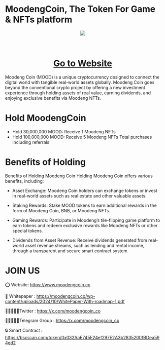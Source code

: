 # MoodengCoin, The Token For Game & NFTs platform
<div align="center"><img src="https://moodengcoin.co/wp-content/uploads/2024/10/MOODENG300.fw_.png" /><br />
</div>
<div align="center">
  <h1><br />
    <a href="https://moodengcoin.co/" target="_blank">Go to Website<br />
    </a></h1>
</div>
Moodeng Coin (MOOD) is a unique cryptocurrency designed to connect the digital world with tangible real-world assets globally. Moodeng Coin goes beyond the conventional crypto project by offering a new investment experience through holding assets of real value, earning dividends, and enjoying exclusive benefits via Moodeng NFTs.

# Hold MoodengCoin
 - Hold 30,000,000 MOOD: Receive 1 Moodeng NFTs
 - Hold 100,000,000 MOOD: Receive 5 Moodeng NFTs
 Total purchases including referrals

# Benefits of Holding
Benefits of Holding Moodeng Coin Holding Moodeng Coin offers various benefits, including:

- Asset Exchange: Moodeng Coin holders can exchange tokens or invest in real-world assets such as real estate and other valuable assets.

- Staking Rewards: Stake MOOD tokens to earn additional rewards in the form of Moodeng Coin, BNB, or Moodeng NFTs.

- Gaming Rewards: Participate in Moodeng’s tile-flipping game platform to earn tokens and redeem exclusive rewards like Moodeng NFTs or other special tokens.

- Dividends from Asset Revenue: Receive dividends generated from real-world asset revenue streams, such as lending and rental income, through a transparent and secure smart contract system.


# JOIN US

⭕ Website: https://www.moodengcoin.co

📄 Whitepaper : https://moodengcoin.co/wp-content/uploads/2024/10/WhitePaper-With-roadmap-1.pdf

👨🏿‍🤝‍👨🏿Twitter : https://x.com/moodengcoin_co

👨🏿‍🤝‍👨🏿Telegram Group : https://x.com/moodengcoin_co

🔒 Smart Contract : https://bscscan.com/token/0x032AaE745E24ef297E2A3b2835200fBDea594ed2
